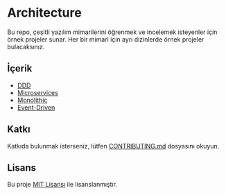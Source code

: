 # Architecture
Bu repo, çeşitli yazılım mimarilerini öğrenmek ve incelemek isteyenler için örnek projeler sunar. Her bir mimari için ayrı dizinlerde örnek projeler bulacaksınız.

## İçerik
- [DDD](ddd)
- [Microservices](microservices)
- [Monolithic](monolithic)
- [Event-Driven](event-driven)

## Katkı
Katkıda bulunmak isterseniz, lütfen [CONTRIBUTING.md](CONTRIBUTING.md) dosyasını okuyun.

## Lisans
Bu proje [MIT Lisansı](LICENSE) ile lisanslanmıştır.
